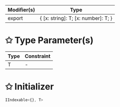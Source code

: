 | Modifier(s)                            | Type                     |
|----------------------------------------|--------------------------|
| export | { [x: string]: T; [x: number]: T; } |

# &#10025; Type Parameter(s)

| Type | Constraint |
| ---- | ---------- |
| T    | -          |

# &#10025; Initializer

```ts
IIndexable<{}, T>
```